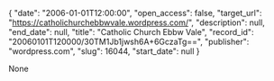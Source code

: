 {
  "date": "2006-01-01T12:00:00", 
  "open_access": false, 
  "target_url": "https://catholichurchebbwvale.wordpress.com/", 
  "description": null, 
  "end_date": null, 
  "title": "Catholic Church Ebbw Vale", 
  "record_id": "20060101T120000/30TM1Jb1jwsh6A+6GczaTg==", 
  "publisher": "wordpress.com", 
  "slug": 16044, 
  "start_date": null
}

None